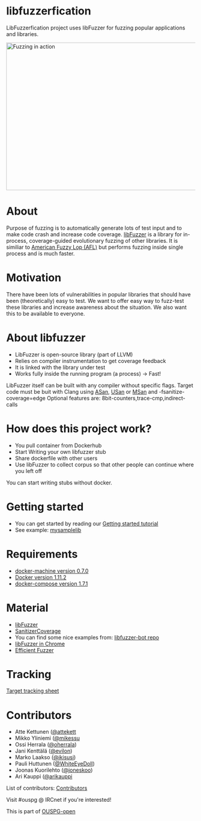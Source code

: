 # libfuzzerfication
LibFuzzerfication project uses libFuzzer for fuzzing popular applications and libraries.

<img src="https://raw.githubusercontent.com/ouspg/libfuzzerfication/master/doc/pictures/fuzzing-lua.gif" width="716" height="393" alt="Fuzzing in action">

# About
Purpose of fuzzing is to automatically generate lots of test input and to make code crash and increase code coverage. [libFuzzer](http://llvm.org/docs/LibFuzzer.html) is a library for in-process, coverage-guided evolutionary fuzzing of other libraries. It is similiar to [American Fuzzy Lop (AFL)](http://lcamtuf.coredump.cx/afl/) but performs fuzzing inside single process and is much faster.

# Motivation
There have been lots of vulnerabilities in popular libraries that should have been (theoretically) easy to test. We want to offer easy way to fuzz-test these libraries and increase awareness about the situation. We also want this to be available to everyone.



# About libfuzzer
* LibFuzzer is open-source library (part of LLVM)
* Relies on compiler instrumentation to get coverage feedback
* It is linked with the library under test
* Works fully inside the running program (a process) -> Fast!

LibFuzzer itself can be built with any compiler without specific flags. Target code must be buit with Clang using [ASan](http://clang.llvm.org/docs/AddressSanitizer.html), [USan](http://clang.llvm.org/docs/UndefinedBehaviorSanitizer.html) or [MSan](http://clang.llvm.org/docs/MemorySanitizer.html) and -fsanitize-coverage=edge
Optional features are: 8bit-counters,trace-cmp,indirect-calls

# How does this project work?
* You pull container from Dockerhub
* Start Writing your own libfuzzer stub
* Share dockerfile with other users
* Use libFuzzer to collect corpus so that other people can continue where you left off

You can start writing stubs without docker.

# Getting started
* You can get started by reading our [Getting started tutorial](https://github.com/ouspg/libfuzzerfication/blob/master/GETTING-STARTED.md)
* See example: [mysamplelib](https://github.com/ouspg/libfuzzerfication/tree/master/stubs/mysamplelib)

# Requirements
* [docker-machine version 0.7.0](https://docs.docker.com/machine/)
* [Docker version 1.11.2](https://www.docker.com/)
* [docker-compose version 1.7.1](https://docs.docker.com/compose/)

# Material
* [libFuzzer](http://llvm.org/docs/LibFuzzer.html)
* [SanitizerCoverage](http://clang.llvm.org/docs/SanitizerCoverage.html)
* You can find some nice examples from: [libfuzzer-bot repo](https://github.com/google/libfuzzer-bot)
* [libFuzzer in Chrome](https://chromium.googlesource.com/chromium/src/+/master/testing/libfuzzer/README.md)
* [Efficient Fuzzer](https://chromium.googlesource.com/chromium/src/+/master/testing/libfuzzer/efficient_fuzzer.md)

# Tracking
[Target tracking sheet](https://docs.google.com/spreadsheets/d/1oj0L44gKTn3wlrJk6b554b9o8H0r1bVfb6LJrw62BEE/pubhtml)

# Contributors

* Atte Kettunen ([@attekett](https://github.com/attekett)
* Mikko Yliniemi ([@mikessu](https://github.com/mikessu)
* Ossi Herrala ([@oherrala](https://github.com/oherrala))
* Jani Kenttälä ([@evilon](https://github.com/evilon))
* Marko Laakso ([@ikisusi](https://github.com/ikisusi))
* Pauli Huttunen ([@WhiteEyeDoll](https://github.com/WhiteEyeDoll))
* Joonas Kuorilehto ([@joneskoo](https://github.com/joneskoo))
* Ari Kauppi ([@arikauppi](https://github.com/arikauppi)


List of contributors: [Contributors](https://github.com/ouspg/libfuzzerfication/graphs/contributors)

Visit #ouspg @ IRCnet if you're interested!

This is part of [OUSPG-open](https://github.com/ouspg/ouspg-open)
